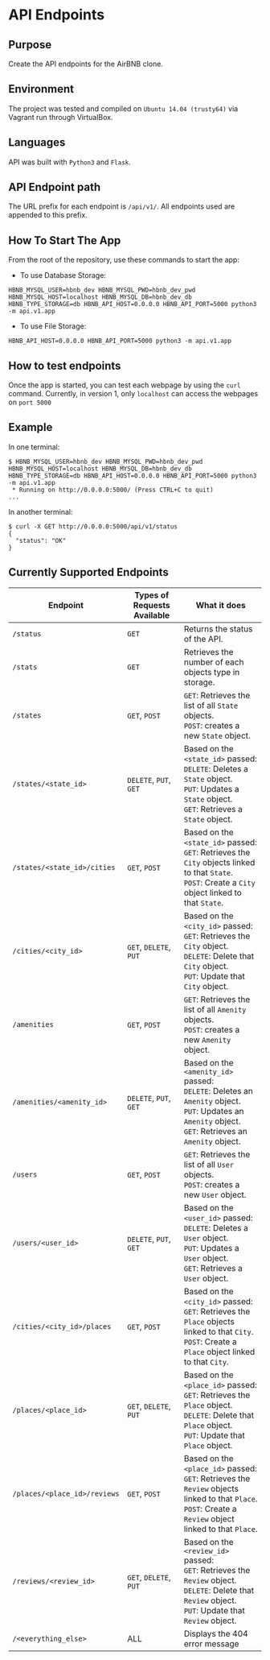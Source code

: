 # API Endpoints

## Purpose
Create the API endpoints for the AirBNB clone.

## Environment
The project was tested and compiled on `Ubuntu 14.04 (trusty64)` via Vagrant run through VirtualBox.

## Languages
API was built with `Python3` and `Flask`.

## API Endpoint path
The URL prefix for each endpoint is `/api/v1/`. All endpoints used are appended to this prefix.

## How To Start The App
From the root of the repository, use these commands to start the app:
- To use Database Storage:
```
HBNB_MYSQL_USER=hbnb_dev HBNB_MYSQL_PWD=hbnb_dev_pwd HBNB_MYSQL_HOST=localhost HBNB_MYSQL_DB=hbnb_dev_db HBNB_TYPE_STORAGE=db HBNB_API_HOST=0.0.0.0 HBNB_API_PORT=5000 python3 -m api.v1.app
```

- To use File Storage:
```
HBNB_API_HOST=0.0.0.0 HBNB_API_PORT=5000 python3 -m api.v1.app
```

## How to test endpoints
Once the app is started, you can test each webpage by using the `curl` command. Currently, in version 1, only `localhost` can access the webpages on `port 5000`

## Example
In one terminal:
```
$ HBNB_MYSQL_USER=hbnb_dev HBNB_MYSQL_PWD=hbnb_dev_pwd HBNB_MYSQL_HOST=localhost HBNB_MYSQL_DB=hbnb_dev_db HBNB_TYPE_STORAGE=db HBNB_API_HOST=0.0.0.0 HBNB_API_PORT=5000 python3 -m api.v1.app
 * Running on http://0.0.0.0:5000/ (Press CTRL+C to quit)
...
```
In another terminal:
```
$ curl -X GET http://0.0.0.0:5000/api/v1/status
{
  "status": "OK"
}
```

## Currently Supported Endpoints


| Endpoint | Types of Requests Available | What it does |
| ------ | ------------ | -------------------------- |
| `/status` | `GET` | Returns the status of the API. |
| `/stats` | `GET` | Retrieves the number of each objects type in storage. |
| `/states` | `GET`, `POST` | `GET`: Retrieves the list of all `State` objects. <br> `POST`: creates a new `State` object. |
|`/states/<state_id>` | `DELETE`, `PUT`, `GET` | Based on the `<state_id>` passed:<br>`DELETE`: Deletes a `State` object.<br> `PUT`: Updates a `State` object.<br> `GET`: Retrieves a `State` object. |
| `/states/<state_id>/cities` | `GET`, `POST` | Based on the `<state_id>` passed:<br> `GET`: Retrieves the `City` objects linked to that `State`.<br> `POST`: Create a `City` object linked to that `State`. |
| `/cities/<city_id>` | `GET`, `DELETE`, `PUT` | Based on the `<city_id>` passed:<br> `GET`: Retrieves the `City` object.<br> `DELETE`: Delete that `City` object.<br> `PUT`: Update that `City` object. |
| `/amenities` | `GET`, `POST` | `GET`: Retrieves the list of all `Amenity` objects. <br> `POST`: creates a new `Amenity` object. |
|`/amenities/<amenity_id>` | `DELETE`, `PUT`, `GET` | Based on the `<amenity_id>` passed:<br>`DELETE`: Deletes an `Amenity` object.<br> `PUT`: Updates an `Amenity` object.<br> `GET`: Retrieves an `Amenity` object. |
| `/users` | `GET`, `POST` | `GET`: Retrieves the list of all `User` objects. <br> `POST`: creates a new `User` object. |
|`/users/<user_id>` | `DELETE`, `PUT`, `GET` | Based on the `<user_id>` passed:<br>`DELETE`: Deletes a `User` object.<br> `PUT`: Updates a `User` object.<br> `GET`: Retrieves a `User` object. |
| `/cities/<city_id>/places` | `GET`, `POST` | Based on the `<city_id>` passed:<br> `GET`: Retrieves the `Place` objects linked to that `City`.<br> `POST`: Create a `Place` object linked to that `City`. |
| `/places/<place_id>` | `GET`, `DELETE`, `PUT` | Based on the `<place_id>` passed:<br> `GET`: Retrieves the `Place` object.<br> `DELETE`: Delete that `Place` object.<br> `PUT`: Update that `Place` object. |
| `/places/<place_id>/reviews` | `GET`, `POST` | Based on the `<place_id>` passed:<br> `GET`: Retrieves the `Review` objects linked to that `Place`.<br> `POST`: Create a `Review` object linked to that `Place`. |
| `/reviews/<review_id>` | `GET`, `DELETE`, `PUT` | Based on the `<review_id>` passed:<br> `GET`: Retrieves the `Review` object.<br> `DELETE`: Delete that `Review` object.<br> `PUT`: Update that `Review` object. |
| `/<everything_else>`| ALL | Displays the 404 error message |
